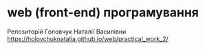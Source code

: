 # web (front-end) програмування
Репозиторій Головчук Наталії Василівни
https://holovchuknatalia.github.io/web/practical_work_2/
